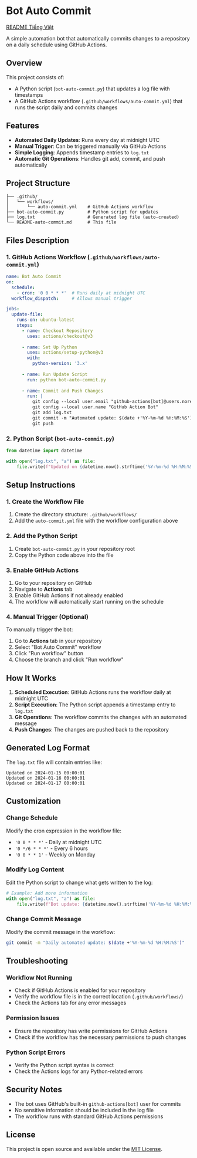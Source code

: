 # Bot Auto Commit

[README Tiếng Việt](README.vi.md)

A simple automation bot that automatically commits changes to a repository on a daily schedule using GitHub Actions.

## Overview

This project consists of:
- A Python script (`bot-auto-commit.py`) that updates a log file with timestamps
- A GitHub Actions workflow (`.github/workflows/auto-commit.yml`) that runs the script daily and commits changes

## Features

- **Automated Daily Updates**: Runs every day at midnight UTC
- **Manual Trigger**: Can be triggered manually via GitHub Actions
- **Simple Logging**: Appends timestamp entries to `log.txt`
- **Automatic Git Operations**: Handles git add, commit, and push automatically

## Project Structure

```
├── .github/
│   └── workflows/
│       └── auto-commit.yml    # GitHub Actions workflow
├── bot-auto-commit.py         # Python script for updates
├── log.txt                    # Generated log file (auto-created)
└── README-auto-commit.md      # This file
```

## Files Description

### 1. GitHub Actions Workflow (`.github/workflows/auto-commit.yml`)

```yaml
name: Bot Auto Commit
on:
  schedule:
    - cron: '0 0 * * *'  # Runs daily at midnight UTC
  workflow_dispatch:     # Allows manual trigger

jobs:
  update-file:
    runs-on: ubuntu-latest
    steps:
      - name: Checkout Repository
        uses: actions/checkout@v3
      
      - name: Set Up Python
        uses: actions/setup-python@v3
        with:
          python-version: '3.x'
      
      - name: Run Update Script
        run: python bot-auto-commit.py
      
      - name: Commit and Push Changes
        run: |
          git config --local user.email "github-actions[bot]@users.noreply.github.com"
          git config --local user.name "GitHub Action Bot"
          git add log.txt
          git commit -m "Automated update: $(date +'%Y-%m-%d %H:%M:%S')"
          git push
```

### 2. Python Script (`bot-auto-commit.py`)

```python
from datetime import datetime

with open("log.txt", "a") as file:
    file.write(f"Updated on {datetime.now().strftime('%Y-%m-%d %H:%M:%S')}\n")
```

## Setup Instructions

### 1. Create the Workflow File

1. Create the directory structure: `.github/workflows/`
2. Add the `auto-commit.yml` file with the workflow configuration above

### 2. Add the Python Script

1. Create `bot-auto-commit.py` in your repository root
2. Copy the Python code above into the file

### 3. Enable GitHub Actions

1. Go to your repository on GitHub
2. Navigate to **Actions** tab
3. Enable GitHub Actions if not already enabled
4. The workflow will automatically start running on the schedule

### 4. Manual Trigger (Optional)

To manually trigger the bot:
1. Go to **Actions** tab in your repository
2. Select "Bot Auto Commit" workflow
3. Click "Run workflow" button
4. Choose the branch and click "Run workflow"

## How It Works

1. **Scheduled Execution**: GitHub Actions runs the workflow daily at midnight UTC
2. **Script Execution**: The Python script appends a timestamp entry to `log.txt`
3. **Git Operations**: The workflow commits the changes with an automated message
4. **Push Changes**: The changes are pushed back to the repository

## Generated Log Format

The `log.txt` file will contain entries like:
```
Updated on 2024-01-15 00:00:01
Updated on 2024-01-16 00:00:01
Updated on 2024-01-17 00:00:01
```

## Customization

### Change Schedule
Modify the cron expression in the workflow file:
- `'0 0 * * *'` - Daily at midnight UTC
- `'0 */6 * * *'` - Every 6 hours
- `'0 0 * * 1'` - Weekly on Monday

### Modify Log Content
Edit the Python script to change what gets written to the log:
```python
# Example: Add more information
with open("log.txt", "a") as file:
    file.write(f"Bot update: {datetime.now().strftime('%Y-%m-%d %H:%M:%S')} - Status: OK\n")
```

### Change Commit Message
Modify the commit message in the workflow:
```bash
git commit -m "Daily automated update: $(date +'%Y-%m-%d %H:%M:%S')"
```

## Troubleshooting

### Workflow Not Running
- Check if GitHub Actions is enabled for your repository
- Verify the workflow file is in the correct location (`.github/workflows/`)
- Check the Actions tab for any error messages

### Permission Issues
- Ensure the repository has write permissions for GitHub Actions
- Check if the workflow has the necessary permissions to push changes

### Python Script Errors
- Verify the Python script syntax is correct
- Check the Actions logs for any Python-related errors

## Security Notes

- The bot uses GitHub's built-in `github-actions[bot]` user for commits
- No sensitive information should be included in the log file
- The workflow runs with standard GitHub Actions permissions

## License

This project is open source and available under the [MIT License](LICENSE).
